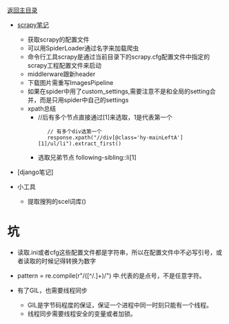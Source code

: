 

[返回主目录](../README.md)


* [scrapy笔记](../docs/python/scrapy.md)
    * 获取scrapy的配置文件 
    * 可以用SpiderLoader通过名字来加载爬虫  
    * 命令行工具scrapy是通过当前目录下的scrapy.cfg配置文件中指定的scrapy工程配置文件来启动
    * middlerware跟新header
    * 下载图片需重写ImagesPipeline
    * 如果在spider中用了custom_settings,需要注意不是和全局的setting合并，而是只用spider中自己的settings
    * xpath总结
        * //后有多个节点直接通过[1]来选取，1是代表第一个
            ```
               // 有多个div选第一个
               response.xpath("//div[@class='hy-mainLeftA'][1]/ul/li").extract_first()
            ```
        * 选取兄弟节点 following-sibling::li[1]




    

* [django笔记]



* 小工具
    * 提取搜狗的scel词库()

    
# 坑
*  读取.ini或者cfg这些配置文件都是字符串，所以在配置文件中不必写引号，或者读取的时候记得转换为数字

* pattern = re.compile(r"/([^/.]+)/") 中.代表的是点号，不是任意字符。


* 有了GIL，也需要线程同步  
    * GIL是字节码程度的保证，保证一个进程中同一时刻只能有一个线程。  
    * 线程同步需要线程安全的变量或者加锁。

    